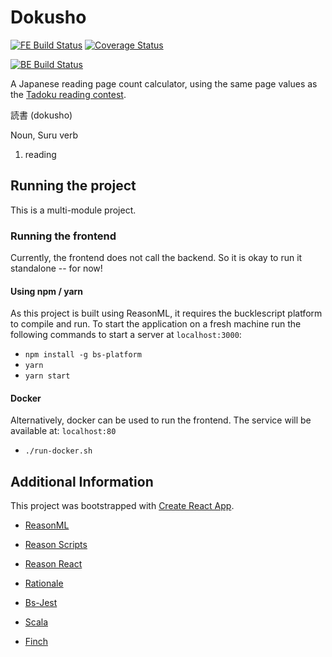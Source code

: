 # Dokusho

[![FE Build Status](https://travis-matrix-badges.herokuapp.com/repos/RawToast/dokusho/branches/master/1)](https://travis-ci.org/RawToast/dokusho)
[![Coverage Status](https://coveralls.io/repos/github/RawToast/dokusho/badge.svg)](https://coveralls.io/github/RawToast/dokusho)

[![BE Build Status](https://travis-matrix-badges.herokuapp.com/repos/RawToast/dokusho/branches/master/2)](https://travis-ci.org/RawToast/dokusho)

A Japanese reading page count calculator, using the same page values as the [Tadoku reading contest](http://readmod.com).

読書 (dokusho)

Noun, Suru verb

1. reading

## Running the project

This is a multi-module project. 

### Running the frontend

Currently, the frontend does not call the backend. So it is okay to run it standalone -- for now!

#### Using npm / yarn

As this project is built using ReasonML, it requires the bucklescript platform to compile and run. To start the application on a fresh machine run the following commands to start a server at `localhost:3000`:

* `npm install -g bs-platform`
* `yarn`
* `yarn start`

#### Docker

Alternatively, docker can be used to run the frontend. The service will be available at: `localhost:80`

* `./run-docker.sh`


## Additional Information

This project was bootstrapped with [Create React App](https://github.com/facebookincubator/create-react-app).

* [ReasonML](https://reasonml.github.io/)
* [Reason Scripts](https://github.com/reasonml-community/reason-scripts)
* [Reason React](https://reasonml.github.io/reason-react/)
* [Rationale](https://github.com/jonlaing/rationale)
* [Bs-Jest](https://github.com/glennsl/bs-jest)

* [Scala](http://scala-lang.org)
* [Finch](https://github.com/finagle/finch)


